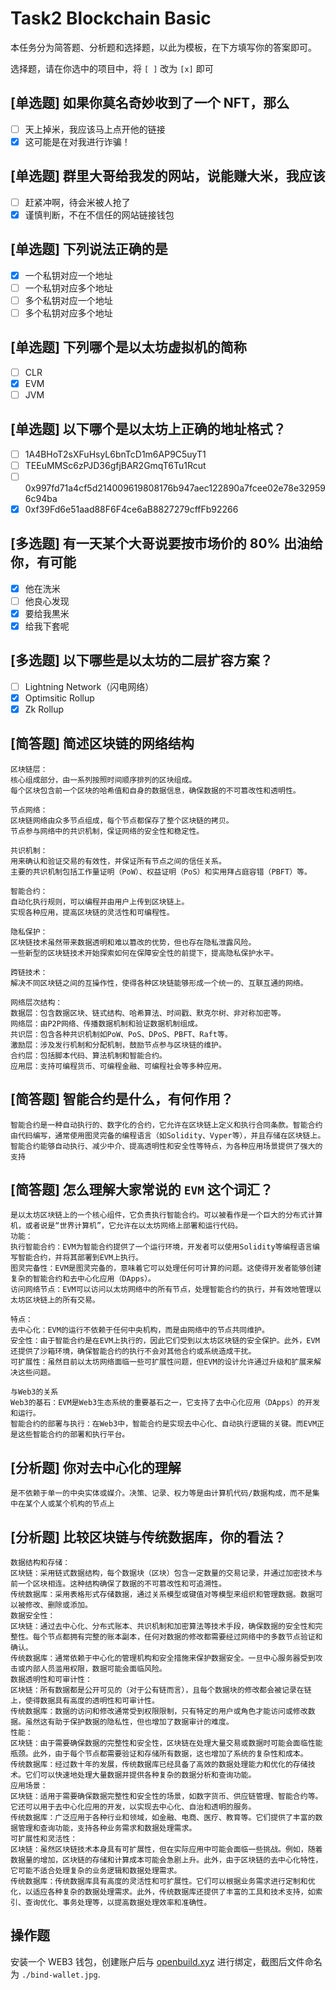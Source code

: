 # Task2 Blockchain Basic

本任务分为简答题、分析题和选择题，以此为模板，在下方填写你的答案即可。

选择题，请在你选中的项目中，将 `[ ]` 改为 `[x]` 即可

## [单选题] 如果你莫名奇妙收到了一个 NFT，那么

- [ ] 天上掉米，我应该马上点开他的链接
- [x] 这可能是在对我进行诈骗！

## [单选题] 群里大哥给我发的网站，说能赚大米，我应该

- [ ] 赶紧冲啊，待会米被人抢了
- [x] 谨慎判断，不在不信任的网站链接钱包

## [单选题] 下列说法正确的是

- [x] 一个私钥对应一个地址
- [ ] 一个私钥对应多个地址
- [ ] 多个私钥对应一个地址
- [ ] 多个私钥对应多个地址

## [单选题] 下列哪个是以太坊虚拟机的简称

- [ ] CLR
- [x] EVM
- [ ] JVM

## [单选题] 以下哪个是以太坊上正确的地址格式？

- [ ] 1A4BHoT2sXFuHsyL6bnTcD1m6AP9C5uyT1
- [ ] TEEuMMSc6zPJD36gfjBAR2GmqT6Tu1Rcut
- [ ] 0x997fd71a4cf5d214009619808176b947aec122890a7fcee02e78e329596c94ba
- [x] 0xf39Fd6e51aad88F6F4ce6aB8827279cffFb92266

## [多选题] 有一天某个大哥说要按市场价的 80% 出油给你，有可能

- [x] 他在洗米
- [ ] 他良心发现
- [x] 要给我黒米
- [x] 给我下套呢

## [多选题] 以下哪些是以太坊的二层扩容方案？

- [ ] Lightning Network（闪电网络）
- [x] Optimsitic Rollup
- [x] Zk Rollup

## [简答题] 简述区块链的网络结构

```
区块链层：
核心组成部分，由一系列按照时间顺序排列的区块组成。
每个区块包含前一个区块的哈希值和自身的数据信息，确保数据的不可篡改性和透明性。

节点网络：
区块链网络由众多节点组成，每个节点都保存了整个区块链的拷贝。
节点参与网络中的共识机制，保证网络的安全性和稳定性。

共识机制：
用来确认和验证交易的有效性，并保证所有节点之间的信任关系。
主要的共识机制包括工作量证明（PoW）、权益证明（PoS）和实用拜占庭容错（PBFT）等。

智能合约：
自动化执行规则，可以编程并由用户上传到区块链上。
实现各种应用，提高区块链的灵活性和可编程性。

隐私保护：
区块链技术虽然带来数据透明和难以篡改的优势，但也存在隐私泄露风险。
一些新型的区块链技术开始探索如何在保障安全性的前提下，提高隐私保护水平。

跨链技术：
解决不同区块链之间的互操作性，使得各种区块链能够形成一个统一的、互联互通的网络。

网络层次结构：
数据层：包含数据区块、链式结构、哈希算法、时间戳、默克尔树、非对称加密等。
网络层：由P2P网络、传播数据机制和验证数据机制组成。
共识层：包含各种共识机制如PoW、PoS、DPoS、PBFT、Raft等。
激励层：涉及发行机制和分配机制，鼓励节点参与区块链的维护。
合约层：包括脚本代码、算法机制和智能合约。
应用层：支持可编程货币、可编程金融、可编程社会等多种应用。
```

## [简答题] 智能合约是什么，有何作用？

```
智能合约是一种自动执行的、数字化的合约，它允许在区块链上定义和执行合同条款。智能合约由代码编写，通常使用图灵完备的编程语言（如Solidity、Vyper等），并且存储在区块链上。
智能合约能够自动执行、减少中介、提高透明性和安全性等特点，为各种应用场景提供了强大的支持
```

## [简答题] 怎么理解大家常说的 `EVM` 这个词汇？

```
是以太坊区块链上的一个核心组件，它负责执行智能合约。可以被看作是一个巨大的分布式计算机，或者说是“世界计算机”，它允许在以太坊网络上部署和运行代码。
功能：
执行智能合约：EVM为智能合约提供了一个运行环境，开发者可以使用Solidity等编程语言编写智能合约，并将其部署到EVM上执行。
图灵完备性：EVM是图灵完备的，意味着它可以处理任何可计算的问题。这使得开发者能够创建复杂的智能合约和去中心化应用（DApps）。
访问网络节点：EVM可以访问以太坊网络中的所有节点，处理智能合约的执行，并有效地管理以太坊区块链上的所有交易。

特点：
去中心化：EVM的运行不依赖于任何中央机构，而是由网络中的节点共同维护。
安全性：由于智能合约是在EVM上执行的，因此它们受到以太坊区块链的安全保护。此外，EVM还提供了沙箱环境，确保智能合约的执行不会对其他合约或系统造成干扰。
可扩展性：虽然目前以太坊网络面临一些可扩展性问题，但EVM的设计允许通过升级和扩展来解决这些问题。

与Web3的关系
Web3的基石：EVM是Web3生态系统的重要基石之一，它支持了去中心化应用（DApps）的开发和运行。
智能合约的部署与执行：在Web3中，智能合约是实现去中心化、自动执行逻辑的关键。而EVM正是这些智能合约的部署和执行平台。
```

## [分析题] 你对去中心化的理解

```
是不依赖于单一的中央实体或媒介。决策、记录、权力等是由计算机代码/数据构成，而不是集中在某个人或某个机构的节点上
```

## [分析题] 比较区块链与传统数据库，你的看法？

```
数据结构和存储：
区块链：采用链式数据结构，每个数据块（区块）包含一定数量的交易记录，并通过加密技术与前一个区块相连。这种结构确保了数据的不可篡改性和可追溯性。
传统数据库：采用表格形式存储数据，通过关系模型或键值对等模型来组织和管理数据。数据可以被修改、删除或添加。
数据安全性：
区块链：通过去中心化、分布式账本、共识机制和加密算法等技术手段，确保数据的安全性和完整性。每个节点都拥有完整的账本副本，任何对数据的修改都需要经过网络中的多数节点验证和确认。
传统数据库：通常依赖于中心化的管理机构和安全措施来保护数据安全。一旦中心服务器受到攻击或内部人员滥用权限，数据可能会面临风险。
数据透明性和可审计性：
区块链：所有数据都是公开可见的（对于公有链而言），且每个数据块的修改都会被记录在链上，使得数据具有高度的透明性和可审计性。
传统数据库：数据的访问和修改通常受到权限限制，只有特定的用户或角色才能访问或修改数据。虽然这有助于保护数据的隐私性，但也增加了数据审计的难度。
性能：
区块链：由于需要确保数据的完整性和安全性，区块链在处理大量交易或数据时可能会面临性能瓶颈。此外，由于每个节点都需要验证和存储所有数据，这也增加了系统的复杂性和成本。
传统数据库：经过数十年的发展，传统数据库已经具备了高效的数据处理能力和优化的存储技术。它们可以快速地处理大量数据并提供各种复杂的数据分析和查询功能。
应用场景：
区块链：适用于需要确保数据完整性和安全性的场景，如数字货币、供应链管理、智能合约等。它还可以用于去中心化应用的开发，以实现去中心化、自治和透明的服务。
传统数据库：广泛应用于各种行业和领域，如金融、电商、医疗、教育等。它们提供了丰富的数据管理和查询功能，支持各种业务需求和数据处理需求。
可扩展性和灵活性：
区块链：虽然区块链技术本身具有可扩展性，但在实际应用中可能会面临一些挑战。例如，随着数据量的增加，区块链的存储和计算成本可能会急剧上升。此外，由于区块链的去中心化特性，它可能不适合处理复杂的业务逻辑和数据处理需求。
传统数据库：传统数据库具有高度的灵活性和可扩展性。它们可以根据业务需求进行定制和优化，以适应各种复杂的数据处理需求。此外，传统数据库还提供了丰富的工具和技术支持，如索引、查询优化、事务处理等，以提高数据处理效率和准确性。
```

## 操作题

安装一个 WEB3 钱包，创建账户后与 [openbuild.xyz](https://openbuild.xyz/profile) 进行绑定，截图后文件命名为 `./bind-wallet.jpg`.
